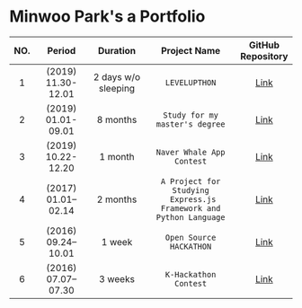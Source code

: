 # Minwoo Park's a Portfolio



|NO.|Period|Duration|Project Name|GitHub <br> Repository|
|:--:|:-:|:-:|:-:|:-:|
|1| (2019) 11.30-12.01 | 2 days w/o sleeping | `LEVELUPTHON` | [Link][2] |
|2| (2019) 01.01-09.01 | 8 months | `Study for my master's degree` | [Link][1] |
|3| (2019) 10.22-12.20 | 1 month | `Naver Whale App Contest` | [Link][3] |
|4| (2017) 01.01–02.14 | 2 months | `A Project for Studying` <br> ` Express.js Framework and Python Language` | [Link][6] |
|5| (2016) 09.24–10.01 | 1 week | `Open Source HACKATHON` | [Link][4] |
|6| (2016) 07.07–07.30 | 3 weeks | `K-Hackathon Contest` | [Link][5] |

[1]: https://github.com/pmw9027/A-Framework-For-Evaluating-Performance-of-Algorithms-Extracting-the-Main-Content-from-a-Web-Page
[2]: https://github.com/pmw9027/LEVUPTHON_Team18.git
[3]: https://github.com/pmw9027/StepTracer
[4]: https://github.com/pmw9027/Say
[5]: https://github.com/pmw9027/HACKERTON4
[6]: https://github.com/pmw9027/psck_server.git
